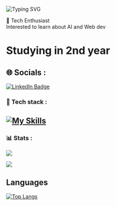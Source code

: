 ![Typing SVG](https://readme-typing-svg.herokuapp.com?font=Fira+Code&size=24&pause=1000&color=F76C6C&width=435&lines=Hi+I'm+Suchismita!;I+love+ethical+AI+and+poetic+code;Let's+build+something+beautiful)

🚀 Tech Enthusiast  
Interested to learn about AI and Web dev

# Studying in 2nd year

## 🌐 Socials :
<a href="https://www.linkedin.com/in/suchismita-behera-57417a315/">
 <img src="https://img.shields.io/badge/LinkedIn-blue?style=for-the-badge&logo=linkedin&logoColor=white" alt="LinkedIn Badge"/>
</a>

### 🧰 Tech stack :
[![My Skills](https://skillicons.dev/icons?i=python,java,html,css,vscode,github,firebase,flutter)](https://skillicons.dev)
---

### 📊 Stats :
![](https://github-readme-stats.vercel.app/api?username=helloiamsuchi&theme=radical&show_icons=true&hide_border=true&count_private=true)

![](https://github-readme-streak-stats.herokuapp.com/?user=helloiamsuchi&theme=radical&hide_border=true)
</div>

## Languages
[![Top Langs](https://github-readme-stats.vercel.app/api/top-langs/?username=helloiamsuchi)](https://github.com/helloiamsuchi/github-readme-stats)

